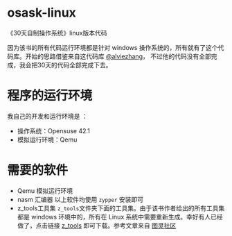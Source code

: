 # osask-linux
《30天自制操作系统》linux版本代码

因为该书的所有代码运行环境都是针对 windows 操作系统的，所有就有了这个代码库。开始的思路借鉴来自这代码库 [@alviezhang](https://github.com/alviezhang/osask-linux)，
不过他的代码没有全部完成，我会把30天的代码全部完成下去。

# 程序的运行环境
 我自己的开发和运行环境是 ：
  * 操作系统：Opensuse 42.1
  * 模拟运行环境：Qemu
 
# 需要的软件
  * Qemu
    模拟运行环境
  * nasm
    汇编器
    以上软件均使用 `zypper` 安装即可
  * z_tools工具集
    `z_tools`文件夹下面的工具集。由于该书作者给出的所有工具集都是 windows 环境中的，所有在 Linux 系统中需要重新生成。幸好有人已经做了，点击链接 [z_tools](http://hrb.osask.jp/z_tools.tar.bz2) 即可下载。参考文章来自 [图灵社区](http://www.ituring.com.cn/article/30667)

